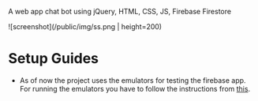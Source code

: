 A web app chat bot using jQuery, HTML, CSS, JS, Firebase Firestore

![screenshot](/public/img/ss.png | height=200)

# Setup Guides
- As of now the project uses the emulators for testing the firebase app. For running the emulators you have to follow the instructions from [this](https://firebase.google.com/docs/emulator-suite/install_and_configure).
